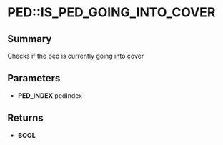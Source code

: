 # PED::IS_PED_GOING_INTO_COVER

## Summary
Checks if the ped is currently going into cover

## Parameters
* **PED_INDEX** pedIndex

## Returns
* **BOOL**